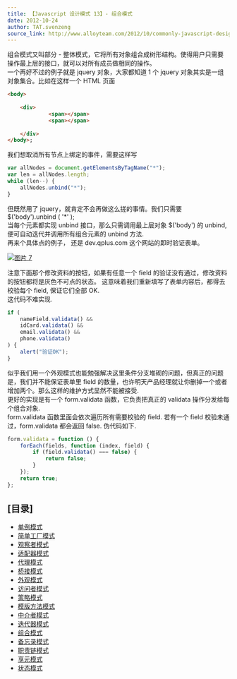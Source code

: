 ```yaml
---
title: 【Javascript 设计模式 13】- 组合模式
date: 2012-10-24
author: TAT.svenzeng
source_link: http://www.alloyteam.com/2012/10/commonly-javascript-design-patterns-combined-mode/
---
```


组合模式又叫部分 - 整体模式，它将所有对象组合成树形结构。使得用户只需要操作最上层的接口，就可以对所有成员做相同的操作。  
一个再好不过的例子就是 jquery 对象，大家都知道 1 个 jquery 对象其实是一组对象集合。比如在这样一个 HTML 页面

```html
<body>
      
    <div>
             <span></span>
             <span></span>
          
    </div>
</body>;
```

我们想取消所有节点上绑定的事件，需要这样写

```javascript
var allNodes = document.getElementsByTagName("*");
var len = allNodes.length;
while (len--) {
    allNodes.unbind("*");
}
```

但既然用了 jquery，就肯定不会再做这么搓的事情。我们只需要 $('body').unbind ( '\*' );  
当每个元素都实现 unbind 接口，那么只需调用最上层对象 $('body') 的 unbind, 便可自动迭代并调用所有组合元素的 unbind 方法.  
再来个具体点的例子， 还是 dev.qplus.com 这个网站的即时验证表单。

[![](http://www.alloyteam.com/wp-content/uploads/2012/10/图片7.png "图片 7")](http://www.alloyteam.com/wp-content/uploads/2012/10/图片7.png)

注意下面那个修改资料的按钮，如果有任意一个 field 的验证没有通过，修改资料的按钮都将是灰色不可点的状态。 这意味着我们重新填写了表单内容后，都得去校验每个 field, 保证它们全部 OK.  
这代码不难实现.

```javascript
if (
    nameField.validata() &&
    idCard.validata() &&
    email.validata() &&
    phone.validata()
) {
    alert("验证OK");
}
```

似乎我们用一个外观模式也能勉强解决这里条件分支堆砌的问题，但真正的问题是，我们并不能保证表单里 field 的数量，也许明天产品经理就让你删掉一个或者增加两个。那么这样的维护方式显然不能被接受.  
更好的实现是有一个 form.validata 函数，它负责把真正的 validata 操作分发给每个组合对象.  
form.validata 函数里面会依次遍历所有需要校验的 field. 若有一个 field 校验未通过，form.validata 都会返回 false. 伪代码如下.

```javascript
form.validata = function () {
    forEach(fields, function (index, field) {
        if (field.validata() === false) {
            return false;
        }
    });
    return true;
};
```

## \[目录]

-   [单例模式](http://www.alloyteam.com/2012/10/common-javascript-design-patterns/ "单例模式")
-   [简单工厂模式](http://www.alloyteam.com/2012/10/commonly-javascript-design-patterns-simple-factory-pattern/ "简单工厂模式")
-   [观察者模式](http://www.alloyteam.com/2012/10/commonly-javascript-design-pattern-observer-mode/ "观察者模式")
-   [适配器模式](http://www.alloyteam.com/2012/10/commonly-javascript-design-patterns-adapter-mode/ "适配器模式")
-   [代理模式](http://www.alloyteam.com/2012/10/commonly-javascript-design-patterns-proxy-mode/ "代理模式")
-   [桥接模式](http://www.alloyteam.com/2012/10/commonly-javascript-design-mode-bridge-mode/ "桥接模式")
-   [外观模式](http://www.alloyteam.com/2012/10/commonly-javascript-design-patterns-appearance-mode/ "外观模式")
-   [访问者模式](http://www.alloyteam.com/2012/10/commonly-javascript-design-patterns-the-visitor-pattern/ "访问者模式")
-   [策略模式](http://www.alloyteam.com/2012/10/commonly-javascript-design-patterns-strategy-mode/ "策略模式")
-   [模版方法模式](http://www.alloyteam.com/2012/10/commonly-javascript-design-patterns-template-method-pattern/ "模版方法模式")
-   [中介者模式](http://www.alloyteam.com/2012/10/javascript-design-pattern-intermediary-model/ "中介者模式")
-   [迭代器模式](http://www.alloyteam.com/2012/10/commonly-javascript-design-patterns-iterator-mode/ "迭代器模式")
-   [组合模式](http://www.alloyteam.com/2012/10/commonly-javascript-design-patterns-combined-mode/ "组合模式")
-   [备忘录模式](http://www.alloyteam.com/2012/10/commonly-javascript-design-patterns-memorandum-mode/ "备忘录模式")
-   [职责链模式](http://www.alloyteam.com/2012/10/commonly-javascript-design-patterns-duty-chain/ "职责链模式")
-   [享元模式](http://www.alloyteam.com/2012/10/commonly-javascript-design-patterns-flyweight/ "享元模式")
-   [状态模式](http://www.alloyteam.com/2012/10/commonly-javascript-design-patterns-state-mode/ "状态模式")